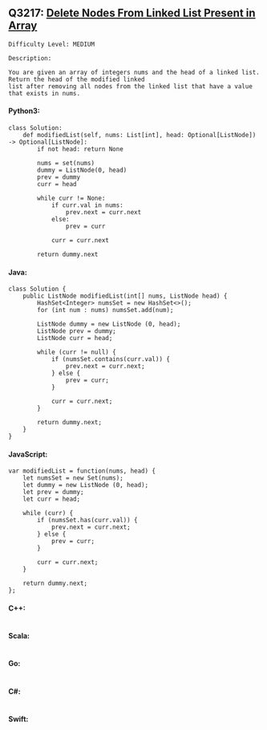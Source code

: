 ## Q3217: [Delete Nodes From Linked List Present in Array](https://leetcode.com/problems/delete-nodes-from-linked-list-present-in-array/)

```
Difficulty Level: MEDIUM
```

```
Description:

You are given an array of integers nums and the head of a linked list. Return the head of the modified linked
list after removing all nodes from the linked list that have a value that exists in nums.
```

#### Python3:

```
class Solution:
    def modifiedList(self, nums: List[int], head: Optional[ListNode]) -> Optional[ListNode]:
        if not head: return None

        nums = set(nums)
        dummy = ListNode(0, head)
        prev = dummy
        curr = head

        while curr != None:
            if curr.val in nums:
                prev.next = curr.next
            else:
                prev = curr

            curr = curr.next 

        return dummy.next
```

#### Java:

```
class Solution {
    public ListNode modifiedList(int[] nums, ListNode head) {
        HashSet<Integer> numsSet = new HashSet<>();
        for (int num : nums) numsSet.add(num);

        ListNode dummy = new ListNode (0, head);
        ListNode prev = dummy;
        ListNode curr = head;

        while (curr != null) {
            if (numsSet.contains(curr.val)) {
                prev.next = curr.next;
            } else {
                prev = curr;
            }
                
            curr = curr.next;
        }

        return dummy.next;
    }
}
```

#### JavaScript:

```
var modifiedList = function(nums, head) {
    let numsSet = new Set(nums);
    let dummy = new ListNode (0, head);
    let prev = dummy;
    let curr = head;

    while (curr) {
        if (numsSet.has(curr.val)) {
            prev.next = curr.next;
        } else {
            prev = curr;
        }
                
        curr = curr.next;
    }

    return dummy.next;
};
```

#### C++:

```

```

#### Scala:

```

```

#### Go:

```

```

#### C#:

```

```

#### Swift:

```

```